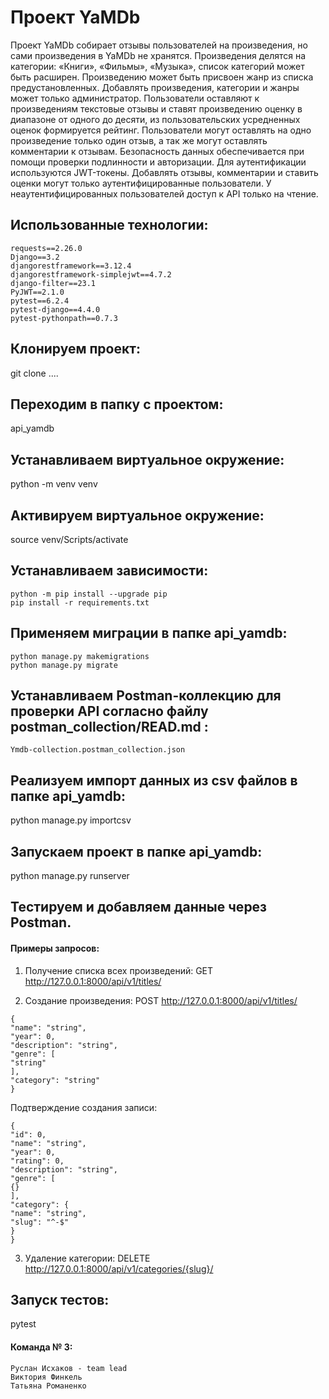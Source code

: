 # Проект YaMDb
Проект YaMDb собирает отзывы пользователей на произведения, но сами произведения в YaMDb не хранятся. Произведения делятся на категории: «Книги», «Фильмы», «Музыка», список категорий может быть расширен. Произведению может быть присвоен жанр из списка предустановленных. Добавлять произведения, категории и жанры может только администратор. Пользователи оставляют к произведениям текстовые отзывы и ставят произведению оценку в диапазоне от одного до десяти, из пользовательских усредненных оценок формируется рейтинг. Пользователи могут оставлять на одно произведение только один отзыв, а так же могут оставлять комментарии к отзывам. Безопасность данных обеспечивается при помощи проверки подлинности и авторизации. Для аутентификации используются JWT-токены. Добавлять отзывы, комментарии и ставить оценки могут только аутентифицированные пользователи. У неаутентифицированных пользователей доступ к API только на чтение.

## Использованные технологии:
```
requests==2.26.0
Django==3.2
djangorestframework==3.12.4
djangorestframework-simplejwt==4.7.2
django-filter==23.1
PyJWT==2.1.0
pytest==6.2.4
pytest-django==4.4.0
pytest-pythonpath==0.7.3
```

## Клонируем проект:
git clone  ....

## Переходим в папку с проектом:
api_yamdb

## Устанавливаем виртуальное окружение:
python -m venv venv

## Активируем виртуальное окружение:
source venv/Scripts/activate

## Устанавливаем зависимости:
```
python -m pip install --upgrade pip
pip install -r requirements.txt
```

## Применяем миграции в папке api_yamdb:
```
python manage.py makemigrations
python manage.py migrate
```

## Устанавливаем Postman-коллекцию для проверки API согласно файлу postman_collection/READ.md :
`Ymdb-collection.postman_collection.json`

## Реализуем импорт данных из csv файлов в папке api_yamdb:
python manage.py importcsv

## Запускаем проект в папке api_yamdb:
python manage.py runserver

## Тестируем и добавляем данные через Postman.

#### Примеры запросов:

1) Получение списка всех произведений: GET http://127.0.0.1:8000/api/v1/titles/

2) Создание произведения: POST http://127.0.0.1:8000/api/v1/titles/
```
{
"name": "string",
"year": 0,
"description": "string",
"genre": [
"string"
],
"category": "string"
}
```
Подтверждение создания записи:
```
{
"id": 0,
"name": "string",
"year": 0,
"rating": 0,
"description": "string",
"genre": [
{}
],
"category": {
"name": "string",
"slug": "^-$"
}
}
```
3) Удаление категории: DELETE http://127.0.0.1:8000/api/v1/categories/{slug}/


## Запуск тестов:
pytest


#### Команда № 3:
```
Руслан Исхаков - team lead
Виктория Финкель
Татьяна Романенко
```
